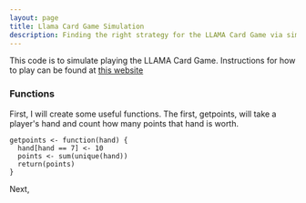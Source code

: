 ```yaml
---
layout: page
title: Llama Card Game Simulation
description: Finding the right strategy for the LLAMA Card Game via simulation
---
```


This code is to simulate playing the LLAMA Card Game. 
Instructions for how to play can be found at [this website](https://www.amigo.games/content/ap/rule/19420--031-2019-Lama_Manual_002_LAYOUT[1].pdf)

### Functions
First, I will create some useful functions.
The first, getpoints, will take a player's hand and count how many points that hand is worth.
```{r}
getpoints <- function(hand) {
  hand[hand == 7] <- 10
  points <- sum(unique(hand))
  return(points)
}
```

Next,
